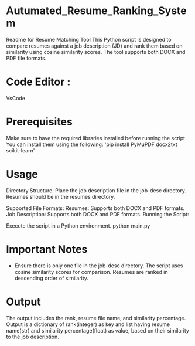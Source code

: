 # Autumated_Resume_Ranking_System

Readme for Resume Matching Tool
This Python script is designed to compare resumes against a job description (JD) and rank them based on similarity using cosine similarity scores. The tool supports both DOCX and PDF file formats.

# Code Editor : 
VsCode

# Prerequisites
Make sure to have the required libraries installed before running the script. You can install them using the following:
'pip install PyMuPDF docx2txt scikit-learn'

# Usage
Directory Structure:
Place the job description file in the job-desc directory.
Resumes should be in the resumes directory.

Supported File Formats:
Resumes: Supports both DOCX and PDF formats.
Job Description: Supports both DOCX and PDF formats.
Running the Script:

Execute the script in a Python environment.
python main.py

# Important Notes
* Ensure there is only one file in the job-desc directory.
  The script uses cosine similarity scores for comparison.
Resumes are ranked in descending order of similarity.


# Output
The output includes the rank, resume file name, and similarity percentage. Output is a dictionary of rank(integer) as key and list having resume name(str) and similarity percentage(float) as value, based on their similarity to the job description.
